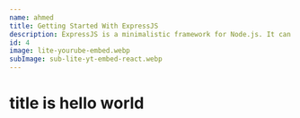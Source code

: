 ```yaml
---
name: ahmed
title: Getting Started With ExpressJS
description: ExpressJS is a minimalistic framework for Node.js. It can be used to create powerful APIs.
id: 4
image: lite-yourube-embed.webp
subImage: sub-lite-yt-embed-react.webp
---
```


# title is hello world